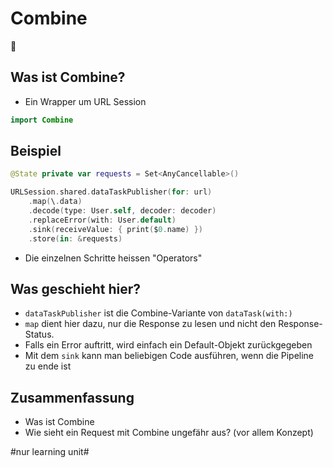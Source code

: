 # Combine
👭

## Was ist Combine?

- Ein Wrapper um URL Session

```swift
import Combine
```

## Beispiel

```swift
@State private var requests = Set<AnyCancellable>()

URLSession.shared.dataTaskPublisher(for: url)
    .map(\.data)
    .decode(type: User.self, decoder: decoder)
    .replaceError(with: User.default)
    .sink(receiveValue: { print($0.name) })
    .store(in: &requests)
```

- Die einzelnen Schritte heissen "Operators"

## Was geschieht hier?

- `dataTaskPublisher` ist die Combine-Variante von `dataTask(with:)`
- `map` dient hier dazu, nur die Response zu lesen und nicht den Response-Status.
- Falls ein Error auftritt, wird einfach ein Default-Objekt zurückgegeben
- Mit dem `sink` kann man beliebigen Code ausführen, wenn die Pipeline zu ende ist

## Zusammenfassung
- Was ist Combine
- Wie sieht ein Request mit Combine ungefähr aus? (vor allem Konzept)


#nur learning unit#